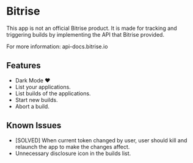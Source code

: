 # Bitrise

This app is not an official Bitrise product. It is made for tracking and triggering builds by implementing the API that Bitrise provided.

For more information: api-docs.bitrise.io

## Features

- Dark Mode ❤️
- List your applications.
- List builds of the applications.
- Start new builds.
- Abort a build.

## Known Issues

- [SOLVED] When current token changed by user, user should kill and relaunch the app to make the changes affect.
- Unnecessary disclosure icon in the builds list.
